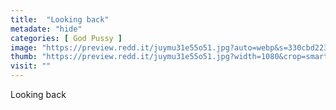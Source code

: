 ```yaml
---
title:  "Looking back"
metadate: "hide"
categories: [ God Pussy ]
image: "https://preview.redd.it/juymu31e55o51.jpg?auto=webp&s=330cbd223d7cd2d1c7503516b3b6a0974526ee6a"
thumb: "https://preview.redd.it/juymu31e55o51.jpg?width=1080&crop=smart&auto=webp&s=2de7523f22f5d4f85d6c50ea644b0d1d98511fab"
visit: ""
---
```

Looking back

